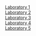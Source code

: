 [Laboratory 1](https://unexpected-fin-7b2.notion.site/Databases-Lab1-651c4b93fa564e97ae27e590c69a442a)\
[Laboratory 2](https://unexpected-fin-7b2.notion.site/Databases-Lab-2-655e79f9561840419c9051dd3641ac14)\
[Laboratory 3](https://unexpected-fin-7b2.notion.site/Databases-Lab3-3090b40ae8454cd7977e3dc8e2726223)\
[Laboratory 4](https://unexpected-fin-7b2.notion.site/Databases-Lab4-22fe7715ccfe4aa1bbd8fc0cfa4b09a5)\
[Laboratory 5](https://unexpected-fin-7b2.notion.site/Databases-Lab5-5c665fe50af046dd929c5cf74bd80b0b)
